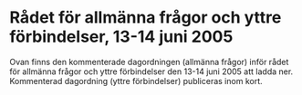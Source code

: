 # Rådet för allmänna frågor och yttre förbindelser, 13-14 juni 2005

Ovan finns den kommenterade dagordningen (allmänna frågor) inför rådet för allmänna frågor och yttre förbindelser den 13\-14 juni 2005 att ladda ner. Kommenterad dagordning (yttre förbindelser) publiceras inom kort.
